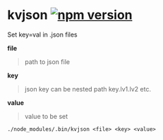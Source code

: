 # kvjson [![npm version](https://badge.fury.io/js/kvjson.svg)](https://badge.fury.io/js/kvjson)

Set key=val in .json files

**file**
> path to json file

**key**
> json key can be nested path key.lv1.lv2 etc.

**value**
> value to be set

```
./node_modules/.bin/kvjson <file> <key> <value>
```
